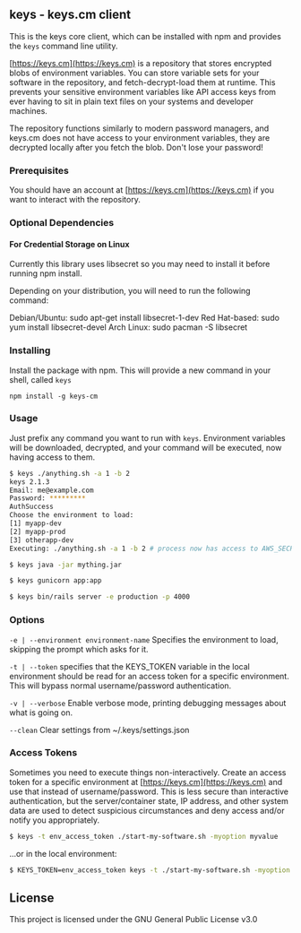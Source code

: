 ## keys - keys.cm client

This is the keys core client, which can be installed with npm and provides the `keys` command line utility.

[https://keys.cm](https://keys.cm) is a repository that stores encrypted blobs of environment variables. You can store
variable sets for your software in the repository, and fetch-decrypt-load them at runtime. This prevents your sensitive environment variables like API access keys from ever having to sit in plain text files on your systems and developer machines.

The repository functions similarly to modern password managers, and keys.cm does not have access to your environment
variables, they are decrypted locally after you fetch the blob. Don't lose your password!

### Prerequisites

You should have an account at [https://keys.cm](https://keys.cm) if you want to interact with the repository.

### Optional Dependencies


#### For Credential Storage on Linux

Currently this library uses libsecret so you may need to install it before running npm install.

Depending on your distribution, you will need to run the following command:

Debian/Ubuntu: sudo apt-get install libsecret-1-dev
Red Hat-based: sudo yum install libsecret-devel
Arch Linux: sudo pacman -S libsecret


### Installing

Install the package with npm. This will provide a new command in your shell, called `keys`

```
npm install -g keys-cm
```

### Usage

Just prefix any command you want to run with `keys`. Environment variables will be downloaded, decrypted, and your
command will be executed, now having access to them.

```bash
$ keys ./anything.sh -a 1 -b 2
keys 2.1.3
Email: me@example.com
Password: *********
AuthSuccess
Choose the environment to load:
[1] myapp-dev
[2] myapp-prod
[3] otherapp-dev
Executing: ./anything.sh -a 1 -b 2 # process now has access to AWS_SECRET_ACCESS_KEY
```

```bash
$ keys java -jar mything.jar
```

```bash
$ keys gunicorn app:app
```

```bash
$ keys bin/rails server -e production -p 4000
```

### Options

`-e | --environment environment-name`
Specifies the environment to load, skipping the prompt which asks for it.

`-t | --token`
specifies that the KEYS_TOKEN variable in the local environment should be read for an access token for
a specific environment. This will bypass normal username/password authentication.

`-v | --verbose`
Enable verbose mode, printing debugging messages about what is going on.

`--clean`
Clear settings from ~/.keys/settings.json

### Access Tokens

Sometimes you need to execute things non-interactively. Create an access token for a specific environment at
[https://keys.cm](https://keys.cm) and use that instead of username/password. This is less secure than
interactive authentication, but the server/container state, IP address, and other system data are used to detect
suspicious circumstances and deny access and/or notify you appropriately.

```bash
$ keys -t env_access_token ./start-my-software.sh -myoption myvalue
```

...or in the local environment:

```bash
$ KEYS_TOKEN=env_access_token keys -t ./start-my-software.sh -myoption myvalue
```

## License

This project is licensed under the GNU General Public License v3.0


